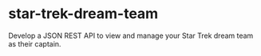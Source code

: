 # star-trek-dream-team
Develop a JSON REST API to view and manage your Star Trek dream team as their captain.
